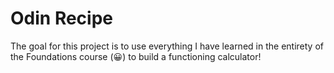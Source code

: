 # Odin Recipe
The goal for this project is to use everything I have learned in the entirety of the Foundations course (😀) to build a functioning calculator!